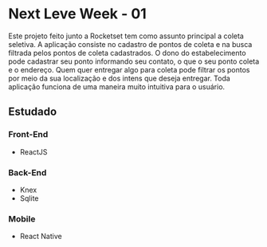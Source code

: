# Next Leve Week - 01

Este projeto feito junto a Rocketset tem como assunto principal a coleta seletiva. A aplicação consiste no cadastro de pontos de
coleta e na busca filtrada pelos pontos de coleta cadastrados. O dono do estabelecimento pode cadastrar seu ponto informando 
seu contato, o que o seu ponto coleta e o endereço. Quem quer entregar algo para coleta pode filtrar os pontos por meio
da sua localização e dos intens que deseja entregar. Toda aplicação funciona de uma maneira muito intuitiva para o usuário.

## Estudado

### Front-End
* ReactJS

### Back-End
* Knex
* Sqlite
  
### Mobile
* React Native
  
